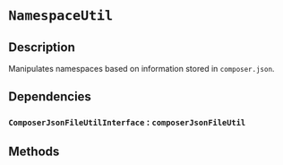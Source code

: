 # `NamespaceUtil`

## Description

Manipulates namespaces based on information stored in `composer.json`.

## Dependencies

### `ComposerJsonFileUtilInterface` : `composerJsonFileUtil`



## Methods